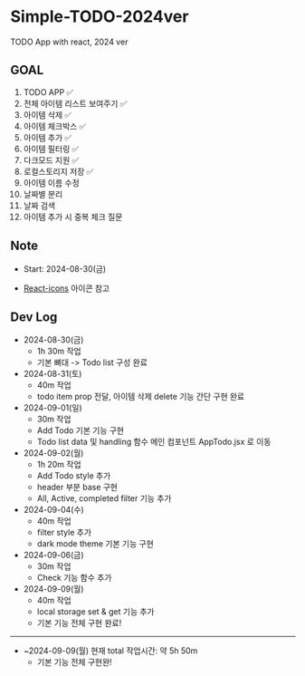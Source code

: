 # Simple-TODO-2024ver

TODO App with react, 2024 ver

## GOAL

1. TODO APP ✅
2. 전체 아이템 리스트 보여주기 ✅
3. 아이템 삭제 ✅
4. 아이템 체크박스 ✅
5. 아이템 추가 ✅
6. 아이템 필터링 ✅
7. 다크모드 지원 ✅
8. 로컬스토리지 저장 ✅
9. 아이템 이름 수정
10. 날짜별 분리
11. 날짜 검색
12. 아이템 추가 시 중복 체크 질문

## Note

- Start: 2024-08-30(금)

- [React-icons](https://react-icons.github.io/react-icons/) 아이콘 참고

## Dev Log

- 2024-08-30(금)
  - 1h 30m 작업
  - 기본 뼈대 -> Todo list 구성 완료
- 2024-08-31(토)
  - 40m 작업
  - todo item prop 전달, 아이템 삭제 delete 기능 간단 구현 완료
- 2024-09-01(일)
  - 30m 작업
  - Add Todo 기본 기능 구현
  - Todo list data 및 handling 함수 메인 컴포넌트 AppTodo.jsx 로 이동
- 2024-09-02(월)
  - 1h 20m 작업
  - Add Todo style 추가
  - header 부분 base 구현
  - All, Active, completed filter 기능 추가
- 2024-09-04(수)
  - 40m 작업
  - filter style 추가
  - dark mode theme 기본 기능 구현
- 2024-09-06(금)
  - 30m 작업
  - Check 기능 함수 추가
- 2024-09-09(월)
  - 40m 작업
  - local storage set & get 기능 추가
  - 기본 기능 전체 구현 완료!

---

- ~2024-09-09(월) 현재 total 작업시간: 약 5h 50m
  - 기본 기능 전체 구현완!
